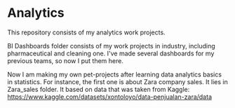 # Analytics

This repository consists of my analytics work projects.

BI Dashboards folder consists of my work projects in industry, including pharmaceutical and cleaning one. I've made several dashboards for my previous teams, so now I put them here.

Now I am making my own pet-projects after learning data analytics basics in statistics. For instance, the first one is about Zara company sales. It lies in Zara_sales folder. It based on data that was taken from Kaggle: https://www.kaggle.com/datasets/xontoloyo/data-penjualan-zara/data
